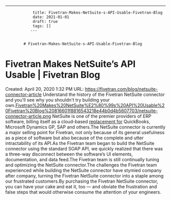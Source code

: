 ---
                title: Fivetran-Makes-NetSuite-s-API-Usable-Fivetran-Blog
                date: 2021-01-01    
                draft: true
                tags: []
               ---


            # Fivetran-Makes-NetSuite-s-API-Usable-Fivetran-Blog

# Fivetran Makes NetSuite’s API Usable | Fivetran Blog
Created: April 20, 2020 1:32 PM
URL: https://fivetran.com/blog/netsuite-connector-article
Understand the history of the Fivetran NetSuite connector and you'll see why you shouldn't try building your own.[Fivetran%20Makes%20NetSuite%E2%80%99s%20API%20Usable%20Fivetran%20Blog%20816601f8816543218e44b0d4b5607703/netsuite-connector-article.png](Fivetran%20Makes%20NetSuite%E2%80%99s%20API%20Usable%20Fivetran%20Blog%20816601f8816543218e44b0d4b5607703/netsuite-connector-article.png)
NetSuite is one of the premier providers of ERP software, billing itself as a cloud-based [replacement for](http://www.netsuite.com/portal/solutions.shtml) QuickBooks, Microsoft Dynamics GP, SAP and others.The NetSuite connector is currently a major selling point for Fivetran, not only because of its general usefulness as a piece of software but also because of the complete and utter intractability of its API.As the Fivetran team began to build the NetSuite connector using the standard SOAP API, we quickly realized that there was a three-way disconnect between the software’s UI elements, documentation, and data feed.The Fivetran team is still continually tuning and optimizing the NetSuite connector.The challenges the Fivetran team experienced while building the NetSuite connector have stymied company after company, turning the Fivetran NetSuite connector into a staple among our frustrated customers.By purchasing the Fivetran NetSuite connector, you can have your cake and eat it, too — and obviate the frustration and false steps that would otherwise consume the attention of your engineers.